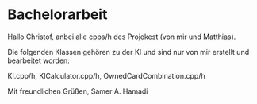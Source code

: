 # Bachelorarbeit

Hallo Christof,
anbei alle cpps/h des Projekest (von mir und Matthias).

Die folgenden Klassen gehören zu der KI und sind nur von mir erstellt und bearbeitet worden:

KI.cpp/h, 
KICalculator.cpp/h, 
OwnedCardCombination.cpp/h

Mit freundlichen Grüßen,
Samer A. Hamadi
